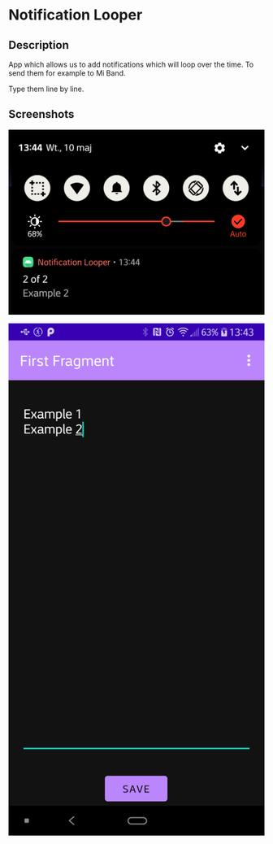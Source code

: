 # Notification Looper

## Description

App which allows us to add notifications which will loop over the time. To send them for example to Mi Band.

Type them line by line.

## Screenshots

![NavBar](docs/screen-1.png)

![Editor](docs/screen-2.png)